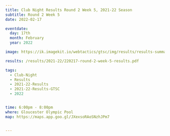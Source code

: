 ```yaml
---
title: Club Night Results Round 2 Week 5, 2021-22 Season
subtitle: Round 2 Week 5
date: 2022-02-17

eventdate:
  day: 17th
  month: February
  year: 2022

image: https://ik.imagekit.io/webtactics/gtsc/img/results/results-summary-10.jpg

results: /results/2021-22/220217-round-2-week-5-results.pdf

tags:
  - Club-Night
  - Results
  - 2021-22-Results
  - 2021-22-Results-GTSC
  - 2022


time: 6:00pm - 8:00pm
where: Gloucester Olympic Pool
map: https://maps.app.goo.gl/JXexsoRAoSNzhJPm7


---
```





